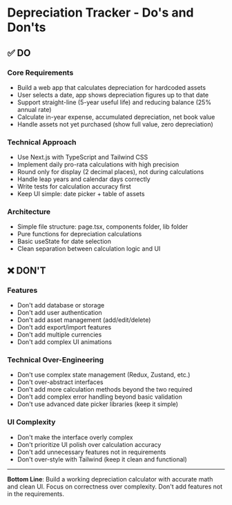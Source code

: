 # Depreciation Tracker - Do's and Don'ts

## ✅ DO

### Core Requirements
- Build a web app that calculates depreciation for hardcoded assets
- User selects a date, app shows depreciation figures up to that date
- Support straight-line (5-year useful life) and reducing balance (25% annual rate)
- Calculate in-year expense, accumulated depreciation, net book value
- Handle assets not yet purchased (show full value, zero depreciation)

### Technical Approach
- Use Next.js with TypeScript and Tailwind CSS
- Implement daily pro-rata calculations with high precision
- Round only for display (2 decimal places), not during calculations
- Handle leap years and calendar days correctly
- Write tests for calculation accuracy first
- Keep UI simple: date picker + table of assets

### Architecture
- Simple file structure: page.tsx, components folder, lib folder
- Pure functions for depreciation calculations
- Basic useState for date selection
- Clean separation between calculation logic and UI

## ❌ DON'T

### Features
- Don't add database or storage
- Don't add user authentication
- Don't add asset management (add/edit/delete)
- Don't add export/import features
- Don't add multiple currencies
- Don't add complex UI animations

### Technical Over-Engineering
- Don't use complex state management (Redux, Zustand, etc.)
- Don't over-abstract interfaces
- Don't add more calculation methods beyond the two required
- Don't add complex error handling beyond basic validation
- Don't use advanced date picker libraries (keep it simple)

### UI Complexity
- Don't make the interface overly complex
- Don't prioritize UI polish over calculation accuracy
- Don't add unnecessary features not in requirements
- Don't over-style with Tailwind (keep it clean and functional)

---

**Bottom Line**: Build a working depreciation calculator with accurate math and clean UI. Focus on correctness over complexity. Don't add features not in the requirements.
